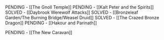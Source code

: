 PENDING - [[The Gnoll Temple]]
PENDING - [[Kalt Peter and the Spirits]]
SOLVED - [[Daybrook Werewolf Attacks]]
SOLVED - [[Bronzeleaf Garden/The Burning Bridge/Weasel Druid]]
SOLVED - [[The Crazed Bronze Dragon]]
PENDING - [[Hakour and Parinath]]

PENDING - [[The New Caravan]]